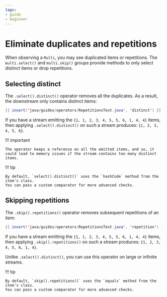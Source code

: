 ```yaml
---
tags:
- guide
- beginner
---
```


# Eliminate duplicates and repetitions

When observing a `Multi`, you may see duplicated items or repetitions.
The `multi.select()` and `multi.skip()` groups provide methods to only select distinct items or drop repetitions.

## Selecting distinct

The `.select().distinct()` operator removes all the duplicates.
As a result, the downstream only contains distinct items:

```java linenums="1"
{{ insert('java/guides/operators/RepetitionsTest.java', 'distinct') }}
```

If you have a stream emitting the `{1, 1, 2, 3, 4, 5, 5, 6, 1, 4, 4}` items, then applying `.select().distinct()` on such a stream produces: `{1, 2, 3, 4, 5, 6}`.

!!! important
    
    The operator keeps a reference on all the emitted items, and so, it could lead to memory issues if the stream contains too many distinct items.

!!! tip
    
    By default, `select().distinct()` uses the `hashCode` method from the item's class.
    You can pass a custom comparator for more advanced checks.

## Skipping repetitions

The `.skip().repetitions()` operator removes subsequent repetitions of an item:

```java linenums="1"
{{ insert('java/guides/operators/RepetitionsTest.java', 'repetition') }}
```

If you have a stream emitting the `{1, 1, 2, 3, 4, 5, 5, 6, 1, 4, 4}` items, then applying `.skip().repetitions()` on such a stream produces: `{1, 2, 3, 4, 5, 6, 1, 4}`.

Unlike `.select().distinct()`, you can use this operator on large or infinite streams.

!!! tip
    
    By default, `skip().repetitions()` uses the `equals` method from the item's class.
    You can pass a custom comparator for more advanced checks.